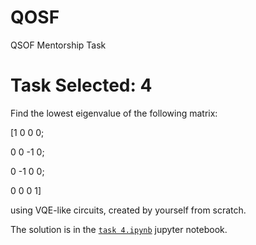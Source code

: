# QOSF

QSOF Mentorship Task


# Task Selected: 4

Find the lowest eigenvalue of the following matrix:

[1 0 0 0; 

0 0 -1 0;

0 -1 0 0; 

0 0 0 1]

using VQE-like circuits, created by yourself from scratch.

The solution is in the [`task 4.ipynb`](https://nbviewer.jupyter.org/github/nahumsa/QOSF/blob/master/Task%204.ipynb) jupyter notebook.